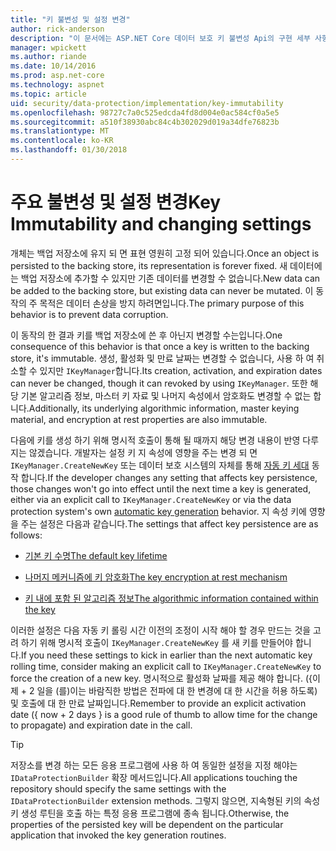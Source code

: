 ```yaml
---
title: "키 불변성 및 설정 변경"
author: rick-anderson
description: "이 문서에는 ASP.NET Core 데이터 보호 키 불변성 Api의 구현 세부 사항을 설명합니다."
manager: wpickett
ms.author: riande
ms.date: 10/14/2016
ms.prod: asp.net-core
ms.technology: aspnet
ms.topic: article
uid: security/data-protection/implementation/key-immutability
ms.openlocfilehash: 98727c7a0c525edcda4fd8d004e0ac584cf0a5e5
ms.sourcegitcommit: a510f38930abc84c4b302029d019a34dfe76823b
ms.translationtype: MT
ms.contentlocale: ko-KR
ms.lasthandoff: 01/30/2018
---
```

# <a name="key-immutability-and-changing-settings"></a><span data-ttu-id="13943-103">주요 불변성 및 설정 변경</span><span class="sxs-lookup"><span data-stu-id="13943-103">Key Immutability and changing settings</span></span>

<span data-ttu-id="13943-104">개체는 백업 저장소에 유지 되 면 표현 영원히 고정 되어 있습니다.</span><span class="sxs-lookup"><span data-stu-id="13943-104">Once an object is persisted to the backing store, its representation is forever fixed.</span></span> <span data-ttu-id="13943-105">새 데이터에는 백업 저장소에 추가할 수 있지만 기존 데이터를 변경할 수 없습니다.</span><span class="sxs-lookup"><span data-stu-id="13943-105">New data can be added to the backing store, but existing data can never be mutated.</span></span> <span data-ttu-id="13943-106">이 동작의 주 목적은 데이터 손상을 방지 하려면입니다.</span><span class="sxs-lookup"><span data-stu-id="13943-106">The primary purpose of this behavior is to prevent data corruption.</span></span>

<span data-ttu-id="13943-107">이 동작의 한 결과 키를 백업 저장소에 쓴 후 아닌지 변경할 수는입니다.</span><span class="sxs-lookup"><span data-stu-id="13943-107">One consequence of this behavior is that once a key is written to the backing store, it's immutable.</span></span> <span data-ttu-id="13943-108">생성, 활성화 및 만료 날짜는 변경할 수 없습니다, 사용 하 여 취소할 수 있지만 `IKeyManager`합니다.</span><span class="sxs-lookup"><span data-stu-id="13943-108">Its creation, activation, and expiration dates can never be changed, though it can revoked by using `IKeyManager`.</span></span> <span data-ttu-id="13943-109">또한 해당 기본 알고리즘 정보, 마스터 키 자료 및 나머지 속성에서 암호화도 변경할 수 없는 합니다.</span><span class="sxs-lookup"><span data-stu-id="13943-109">Additionally, its underlying algorithmic information, master keying material, and encryption at rest properties are also immutable.</span></span>

<span data-ttu-id="13943-110">다음에 키를 생성 하기 위해 명시적 호출이 통해 될 때까지 해당 변경 내용이 반영 다루지는 않겠습니다. 개발자는 설정 키 지 속성에 영향을 주는 변경 되 면 `IKeyManager.CreateNewKey` 또는 데이터 보호 시스템의 자체를 통해 [자동 키 세대](key-management.md#data-protection-implementation-key-management) 동작 합니다.</span><span class="sxs-lookup"><span data-stu-id="13943-110">If the developer changes any setting that affects key persistence, those changes won't go into effect until the next time a key is generated, either via an explicit call to `IKeyManager.CreateNewKey` or via the data protection system's own [automatic key generation](key-management.md#data-protection-implementation-key-management) behavior.</span></span> <span data-ttu-id="13943-111">지 속성 키에 영향을 주는 설정은 다음과 같습니다.</span><span class="sxs-lookup"><span data-stu-id="13943-111">The settings that affect key persistence are as follows:</span></span>

* [<span data-ttu-id="13943-112">기본 키 수명</span><span class="sxs-lookup"><span data-stu-id="13943-112">The default key lifetime</span></span>](key-management.md#data-protection-implementation-key-management)

* [<span data-ttu-id="13943-113">나머지 메커니즘에 키 암호화</span><span class="sxs-lookup"><span data-stu-id="13943-113">The key encryption at rest mechanism</span></span>](key-encryption-at-rest.md#data-protection-implementation-key-encryption-at-rest)

* [<span data-ttu-id="13943-114">키 내에 포함 된 알고리즘 정보</span><span class="sxs-lookup"><span data-stu-id="13943-114">The algorithmic information contained within the key</span></span>](xref:security/data-protection/configuration/overview#changing-algorithms-with-usecryptographicalgorithms)

<span data-ttu-id="13943-115">이러한 설정은 다음 자동 키 롤링 시간 이전의 조정이 시작 해야 할 경우 만드는 것을 고려 하기 위해 명시적 호출이 `IKeyManager.CreateNewKey` 를 새 키를 만들어야 합니다.</span><span class="sxs-lookup"><span data-stu-id="13943-115">If you need these settings to kick in earlier than the next automatic key rolling time, consider making an explicit call to `IKeyManager.CreateNewKey` to force the creation of a new key.</span></span> <span data-ttu-id="13943-116">명시적으로 활성화 날짜를 제공 해야 합니다. ({이제 + 2 일을 (를)이는 바람직한 방법은 전파에 대 한 변경에 대 한 시간을 허용 하도록) 및 호출에 대 한 만료 날짜입니다.</span><span class="sxs-lookup"><span data-stu-id="13943-116">Remember to provide an explicit activation date ({ now + 2 days } is a good rule of thumb to allow time for the change to propagate) and expiration date in the call.</span></span>

>[!TIP]
> <span data-ttu-id="13943-117">저장소를 변경 하는 모든 응용 프로그램에 사용 하 여 동일한 설정을 지정 해야는 `IDataProtectionBuilder` 확장 메서드입니다.</span><span class="sxs-lookup"><span data-stu-id="13943-117">All applications touching the repository should specify the same settings with the `IDataProtectionBuilder` extension methods.</span></span> <span data-ttu-id="13943-118">그렇지 않으면, 지속형된 키의 속성 키 생성 루틴을 호출 하는 특정 응용 프로그램에 종속 됩니다.</span><span class="sxs-lookup"><span data-stu-id="13943-118">Otherwise, the properties of the persisted key will be dependent on the particular application that invoked the key generation routines.</span></span>
